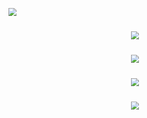 
![](https://i.imgur.com/6mzd0bZ.gif)



<p align="center"><br>
  <a href="https://github.com/yungbeatz">
    <img src="https://github-readme-stats.vercel.app/api?username=yungbeatz&show_icons=true&theme=radical"/>
     </a>
</p>
<p align="center"><br>
  <a href="https://discord.com/users/605760781664911380">
    <img src="https://github-readme-stats.vercel.app/api/top-langs/?username=yungbeatz&layout=compact&count_private=true&langs_count=8&hide_border=true&theme=dark">
     </a>  
  </p>
<p align="center"><br>
  <a href="https://discord.com/users/605760781664911380">
    <img src="https://github-readme-stats.vercel.app/api/wakatime?username=yungbeatz"/>
     </a>
</p>
<p align="center"><br>
  <a href="https://discord.com/users/605760781664911380">
    <img src="https://lanyard-profile-readme.vercel.app/api/605760781664911380"/>
     </a>










